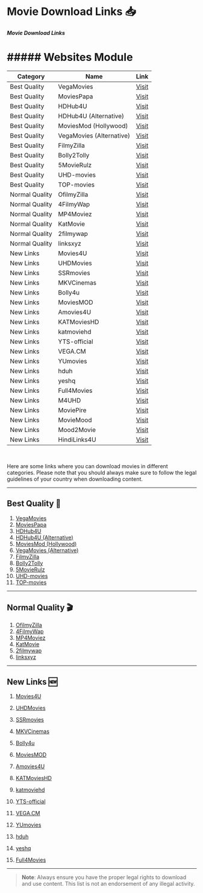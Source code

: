 # Movie Download Links 📥



##### Movie Download Links 
# ##### Websites Module

| Category          | Name                                  | Link                                     |
|-------------------|---------------------------------------|------------------------------------------|
| Best Quality      | VegaMovies                           | [Visit](https://vegamovies.phd/)        |
| Best Quality      | MoviesPapa                           | [Visit](https://www.moviespapa.london/) |
| Best Quality      | HDHub4U                              | [Visit](https://hdhub4u.tattoo/)        |
| Best Quality      | HDHub4U (Alternative)                | [Visit](https://hdhub4u.capetown/)      |
| Best Quality      | MoviesMod (Hollywood)                | [Visit](https://moviesmod.bid/movies/hollywood/) |
| Best Quality      | VegaMovies (Alternative)             | [Visit](https://vegamovies.as/)         |
| Best Quality      | FilmyZilla                           | [Visit](https://filmyzilla.olamovies.in/) |
| Best Quality      | Bolly2Tolly                          | [Visit](https://www.bolly2tolly.net/)   |
| Best Quality      | 5MovieRulz                           | [Visit](https://www.5movierulz.io/)     |
| Best Quality      | UHD-movies                           | [Visit](https://uhdmovies.bet/)         |
| Best Quality      | TOP-movies                           | [Visit](https://topmovies.bet/)         |
| Normal Quality    | OfilmyZilla                          | [Visit](https://www.ofilmyzilla.firm.in/) |
| Normal Quality    | 4FilmyWap                            | [Visit](https://www.4filmywap.com/)     |
| Normal Quality    | MP4Moviez                            | [Visit](https://www.mp4moviez.camera/)  |
| Normal Quality    | KatMovie                             | [Visit](https://katmovie.helpsarkari.com/choose-year.php) |
| Normal Quality    | 2filmywap                            | [Visit](https://www.2filmywap.net/)     |
| Normal Quality    | linksxyz                             | [Visit](https://linksxyz.com/)          |
| New Links         | Movies4U                             | [Visit](https://movies4u.prof/)         |
| New Links         | UHDMovies                            | [Visit](https://uhdmovies.boo/)         |
| New Links         | SSRmovies                            | [Visit](https://ssrmovies.wf/)          |
| New Links         | MKVCinemas                           | [Visit](https://mkvcinemas.how/)        |
| New Links         | Bolly4u                              | [Visit](https://bolly4u.cab/)           |
| New Links         | MoviesMOD                            | [Visit](https://themoviesmod.dev/)      |
| New Links         | Amovies4U                            | [Visit](https://amovies4u.com/)         |
| New Links         | KATMoviesHD                          | [Visit](https://wwv.katmoviehd.is/)     |
| New Links         | katmoviehd                           | [Visit](https://katmoviehd.nexus/)      |
| New Links         | YTS-official                         | [Visit](https://yts-official.mx/)       |
| New Links         | VEGA.CM                              | [Visit](https://vegamovies.cm/)         |
| New Links         | YUmovies                             | [Visit](https://Yupmovie.com)           |
| New Links         | hduh                                 | [Visit](https://hdhub.sbs/)             |
| New Links         | yeshq                                | [Visit](https://yeshq.biz/)             |
| New Links         | Full4Movies                          | [Visit](https://www.full4movies.food/)  |
| New Links         | M4UHD                                | [Visit](https://m4uhd.com.co/)          |
| New Links         | MoviePire                            | [Visit](https://moviepire.net/)         |
| New Links         | MovieMood                            | [Visit](https://moviemood.ru/index-en.html) |
| New Links         | Mood2Movie                          | [Visit](https://mood2movie.com/)        |
| New Links         | HindiLinks4U                         | [Visit](https://hindilinks4u.express/)  |

<br>













Here are some links where you can download movies in different categories. Please note that you should always make sure to follow the legal guidelines of your country when downloading content.

---

## **Best Quality** 🎥

1. [VegaMovies](https://vegamovies.phd/)
2. [MoviesPapa](https://www.moviespapa.london/)
3. [HDHub4U](https://hdhub4u.tattoo/)
4. [HDHub4U (Alternative)](https://hdhub4u.capetown/)
5. [MoviesMod (Hollywood)](https://moviesmod.bid/movies/hollywood/)
6. [VegaMovies (Alternative)](https://vegamovies.as/)
7. [FilmyZilla](https://filmyzilla.olamovies.in/)
8. [Bolly2Tolly](https://www.bolly2tolly.net/)
9. [5MovieRulz](https://www.5movierulz.io/)
10. [UHD-movies](https://uhdmovies.bet/)
11. [TOP-movies](https://topmovies.bet/)

---

## **Normal Quality** 🎬

1. [OfilmyZilla](https://www.ofilmyzilla.firm.in/)
2. [4FilmyWap](https://www.4filmywap.com/)
3. [MP4Moviez](https://www.mp4moviez.camera/)
4. [KatMovie](https://katmovie.helpsarkari.com/choose-year.php)
5. [2filmywap](https://www.2filmywap.net/)
6. [linksxyz](https://linksxyz.com/)

---

## **New Links** 🆕

1. [Movies4U](https://movies4u.prof/)
2. [UHDMovies](https://uhdmovies.boo/)
3.  [SSRmovies](https://ssrmovies.wf/)
4.  [MKVCinemas](https://mkvcinemas.how/)
5.  [Bolly4u](https://bolly4u.cab/)
6.  [MoviesMOD](https://themoviesmod.dev/)
7.  [Amovies4U](https://amovies4u.com/)
8.  [KATMoviesHD](https://wwv.katmoviehd.is/)
9.  [katmoviehd](https://katmoviehd.nexus/)
10.  [YTS-official](https://yts-official.mx/)
11.  [VEGA.CM](https://vegamovies.cm/)

12.  [YUmovies](https://Yupmovie.com)
13.  [hduh](https://hdhub.sbs/)
14. [yeshq](https://yeshq.biz/)
15. [Full4Movies](https://www.full4movies.food/)

---

> **Note**: Always ensure you have the proper legal rights to download and use content. This list is not an endorsement of any illegal activity.
